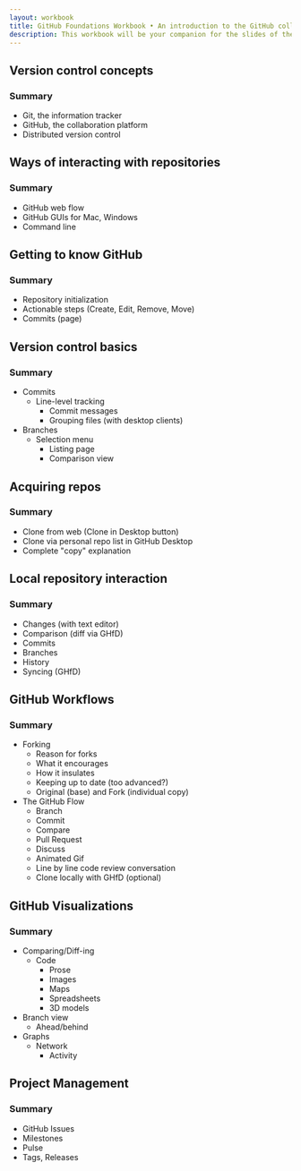 ```yaml
---
layout: workbook
title: GitHub Foundations Workbook • An introduction to the GitHub collaboration platform
description: This workbook will be your companion for the slides of the GitHub Foundations class taught by the [GitHub Training Team](http://training.github.com/) and other educational groups. In this GitHub Training course, you'll learn all the necessary skills to be productive with GitHub and Git in your open source work or daily job assignments.
---
```


## Version control concepts

### Summary
* Git, the information tracker
* GitHub, the collaboration platform
* Distributed version control

## Ways of interacting with repositories

### Summary
* GitHub web flow
* GitHub GUIs for Mac, Windows
* Command line

## Getting to know GitHub

### Summary
* Repository initialization
* Actionable steps (Create, Edit, Remove, Move)
* Commits (page)

## Version control basics

### Summary
* Commits
  * Line-level tracking
    * Commit messages
    * Grouping files (with desktop clients)
* Branches
  * Selection menu
    * Listing page
    * Comparison view

## Acquiring repos

### Summary
* Clone from web (Clone in Desktop button)
* Clone via personal repo list in GitHub Desktop
* Complete "copy" explanation

## Local repository interaction

### Summary
* Changes (with text editor)
* Comparison (diff via GHfD)
* Commits
* Branches
* History
* Syncing (GHfD)

## GitHub Workflows

### Summary
* Forking
    * Reason for forks
    * What it encourages
    * How it insulates
    * Keeping up to date (too advanced?)
    * Original (base) and Fork (individual copy)
* The GitHub Flow
    * Branch
    * Commit
    * Compare
    * Pull Request
    * Discuss
    * Animated Gif
    * Line by line code review conversation
    * Clone locally with GHfD (optional)

## GitHub Visualizations

### Summary
* Comparing/Diff-ing
  * Code
    * Prose
    * Images
    * Maps
    * Spreadsheets
    * 3D models
* Branch view
  * Ahead/behind
* Graphs
  * Network
    * Activity

## Project Management

### Summary
* GitHub Issues
* Milestones
* Pulse
* Tags, Releases
